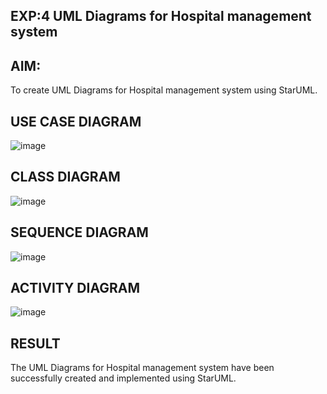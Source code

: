## EXP:4  UML Diagrams for Hospital management system
## AIM:
To create UML Diagrams for Hospital management system using StarUML.

## USE CASE DIAGRAM
![image](https://github.com/user-attachments/assets/eeefb307-eed7-4d0f-8d34-0ed17ce300f7)


## CLASS DIAGRAM
![image](https://github.com/user-attachments/assets/0327a46a-128d-4a04-bab3-7873bb1331c2)


## SEQUENCE DIAGRAM
![image](https://github.com/user-attachments/assets/21a85c0a-a556-4831-97ee-871d1629e2ca)


## ACTIVITY DIAGRAM
![image](https://github.com/user-attachments/assets/01fa8fc6-84ee-4a37-94b9-473d87d587aa)


## RESULT
The UML Diagrams for Hospital management system have been successfully created and implemented using StarUML.
